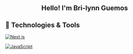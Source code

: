 
<h2 align="center"> Hello! I'm Bri-lynn Guemos</h2>



<h2 align='left'> 🔨 Technologies & Tools </h2>
 <a href="https://github.com/search?q=user%3Abguemos+language%3Anextjs"><img alt="Next.js" src="https://img.shields.io/badge/Next-black?style=for-the-badge&logo=next.js&logoColor=white">

 <a href="https://github.com/search?q=user%3Abguemos+language%3Ajavascript"><img alt="JavaScript" src="https://img.shields.io/badge/JavaScript-F7DF1E.svg?logo=javascript&logoColor=red"></a>



